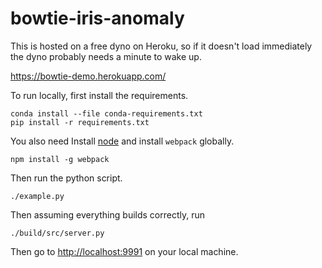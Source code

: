 # bowtie-iris-anomaly

This is hosted on a free dyno on Heroku, so if it doesn't load immediately the dyno probably needs a minute to wake up.

https://bowtie-demo.herokuapp.com/

To run locally, first install the requirements.

```
conda install --file conda-requirements.txt
pip install -r requirements.txt
```

You also need Install [node](https://nodejs.org/en/) and install `webpack` globally.

```
npm install -g webpack
```

Then run the python script.

```
./example.py
```

Then assuming everything builds correctly, run

```
./build/src/server.py
```

Then go to <http://localhost:9991> on your local machine.
